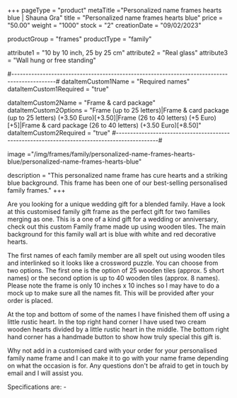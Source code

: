 +++
pageType = "product"
metaTitle ="Personalized name frames hearts blue | Shauna Gra"
title = "Personalized name frames hearts blue"
price = "50.00"
weight = "1000"
stock = "2"
creationDate = "09/02/2023"

productGroup = "frames"
productType = "family"
 
attribute1 = "10 by 10 inch, 25 by 25 cm" 
attribute2 = "Real glass"
attribute3 = "Wall hung or free standing"
 
#---------------------------------------------------------------------------------------------#
dataItemCustom1Name = "Required names"
dataItemCustom1Required = "true"

dataItemCustom2Name = "Frame & card package"
dataItemCustom2Options = "Frame (up to 25 letters)|Frame & card package (up to 25 letters) (+3.50 Euro)[+3.50]|Frame (26 to 40 letters) (+5 Euro)[+5]|Frame & card package (26 to 40 letters) (+3.50 Euro)[+8.50]"
dataItemCustom2Required = "true"
#---------------------------------------------------------------------------------------------#
 
image ="/img/frames/family/personalized-name-frames-hearts-blue/personalized-name-frames-hearts-blue"

description = "This personalized name frame has cure hearts and a striking blue background. This frame has been one of our best-selling personalised family frames."
+++

Are you looking for a unique wedding gift for a blended family. Have a look at this customised family gift frame as the perfect gift for two families merging as one. This is a one of a kind gift for a wedding or anniversary, check out this custom Family frame made up using wooden tiles. The main background for this family wall art is blue with white and red decorative hearts.

The first names of each family member are all spelt out using wooden tiles and interlinked so it looks like a crossword puzzle. You can choose from two options. The first one is the option of 25 wooden tiles (approx. 5 short names) or the second option is up to 40 wooden tiles (approx. 8 names). Please note the frame is only 10 inches x 10 inches so I may have to do a mock up to make sure all the names fit. This will be provided after your order is placed.

At the top and bottom of some of the names I have finished them off using a little rustic heart. In the top right hand corner I have used two cream wooden hearts divided by a little rustic heart in the middle. The bottom right hand corner has a handmade button to show how truly special this gift is.

Why not add in a customised card with your order for your personalised family name frame and I can make it to go with your name frame depending on what the occasion is for. Any questions don't be afraid to get in touch by email and I will assist you.

Specifications are: -
